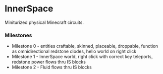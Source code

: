 # InnerSpace

Miniturized physical Minecraft circuits.

### Milestones

* Milestone 0 - entities craftable, skinned, placeable, droppable, function as omnidirectional redstone diodes, hello world on right click
* Milestone 1 - InnerSpace world, right click with correct key teleports, redstone power flows thru IS blocks
* Milestone 2 - Fluid flows thru IS blocks